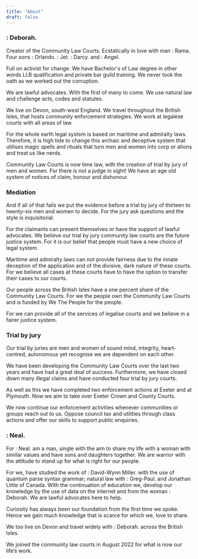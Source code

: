 ```yaml
---
title: "About"
draft: false
---
```

### : Deborah.
Creator of the Community Law Courts. Ecstatically in love with man : Rama.  Four sons : Orlando. : Jet. : Darcy. and : Angel.

Full on activist for change.   We have Bachelor's of Law degree in other words LLB qualification and private bar guild training.  We never took the oath as we worked out the corruption.

We are lawful advocates.  With the first of many to come.  We use natural law and challenge acts, codes and statutes.

We live on Devon, south-west England.  We travel throughout the British Isles, that hosts community enforcement strategies.  We work at legalese courts with all areas of law.

For the whole earth legal system is based on maritime and admiralty laws.  Therefore, it is high tide to change this archaic and deceptive system that utilises magic spells and rituals that turn men and women into corp or ations and treat us like nerds.

Community Law Courts is now time law, with the creation of trial by jury of men and women.  For there is not a judge in sight!  We have an age old system of notices of claim, honour and dishonour.

### Mediation

And if all of that fails we put the evidence before a trial by jury of thirteen to twenty-six men and women to decide.  For the jury ask questions and the style is inquisitorial.

For the claimants can present themselves or have the support of lawful advocates.  We believe our trial by jury community law courts are the future justice system.  For it is our belief that people must have a new choice of legal system.

Maritime and admiralty laws can not provide fairness due to the innate deception of the application and of the divisive, dark nature of these courts.  For we believe all cases at these courts have to have the option to transfer their cases to our courts.

Our people across the British Isles have a one percent share of the Community Law Courts.  For we the people own the Community Law Courts and is funded by We The People for the people.

For we can provide all of the services of legalise courts and we believe in a fairer justice system.

### Trial by jury

Our trial by juries are men and women of sound mind, integrity, heart-centred, autonomous yet recognise we are dependent on each other.

We have been developing the Community Law Courts over the last two years and have had a great deal of success.  Furthermore, we have closed down many illegal claims and have conducted four trial by jury courts.

As well as this we have completed two enforcement actions at Exeter and at Plymouth. Now we aim to take over Exeter Crown and County Courts.

We now continue our enforcement activities whenever communities or groups reach out to us.  Oppose council tax and utilities through class actions and offer our skills to support public enquiries.

### **: Neal.**

For : Neal. am a man, single with the aim to share my life with a woman with similar values and have sons and daughters together.  We are warrior with the attitude to stand up for what is right for our people.

For we, have studied the work of : David-Wynn Miller. with the use of quantum parse syntax grammar; natural law with : Greg-Paul. and Jonathan Little of Canada.  With the continuation of education we, develop our knowledge by the use of data on the internet and from the woman : Deborah. We are lawful advocates here to help.

Curiosity has always been our foundation from the first time we spoke. Hence we gain much knowledge that is scarce for which we, love to share.

We too live on Devon and travel widely with : Deborah. across the British Isles.

We joined the community law courts in August 2022 for what is now our life’s work.


  
